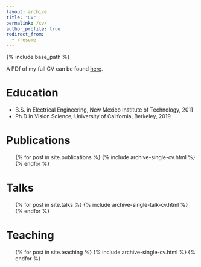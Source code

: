 ```yaml
---
layout: archive
title: "CV"
permalink: /cv/
author_profile: true
redirect_from:
  - /resume
---
```


{% include base_path %}

A PDf of my full CV can be found [here](/files/paiton-cv.pdf).

Education
======
* B.S. in Electrical Engineering, New Mexico Institute of Technology, 2011
* Ph.D in Vision Science, University of California, Berkeley, 2019

Publications
======
  <ul>{% for post in site.publications %}
    {% include archive-single-cv.html %}
  {% endfor %}</ul>

Talks
======
  <ul>{% for post in site.talks %}
    {% include archive-single-talk-cv.html %}
  {% endfor %}</ul>

Teaching
======
  <ul>{% for post in site.teaching %}
    {% include archive-single-cv.html %}
  {% endfor %}</ul>
